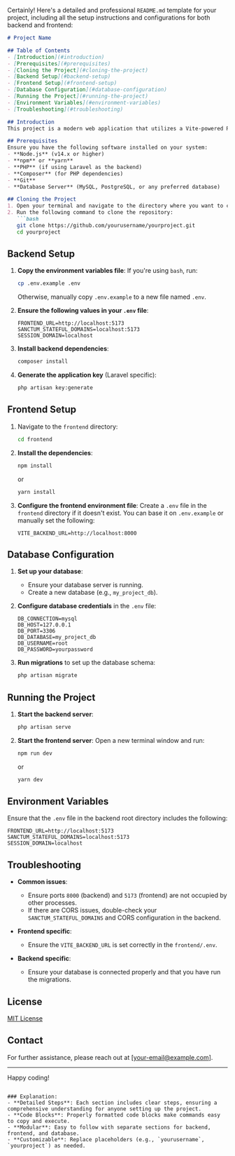 Certainly! Here's a detailed and professional `README.md` template for your project, including all the setup instructions and configurations for both backend and frontend:

```markdown
# Project Name

## Table of Contents
- [Introduction](#introduction)
- [Prerequisites](#prerequisites)
- [Cloning the Project](#cloning-the-project)
- [Backend Setup](#backend-setup)
- [Frontend Setup](#frontend-setup)
- [Database Configuration](#database-configuration)
- [Running the Project](#running-the-project)
- [Environment Variables](#environment-variables)
- [Troubleshooting](#troubleshooting)

## Introduction
This project is a modern web application that utilizes a Vite-powered React frontend and a backend framework (e.g., Laravel, Node.js, etc.). This guide will help you set up the project on your local development environment.

## Prerequisites
Ensure you have the following software installed on your system:
- **Node.js** (v14.x or higher)
- **npm** or **yarn**
- **PHP** (if using Laravel as the backend)
- **Composer** (for PHP dependencies)
- **Git**
- **Database Server** (MySQL, PostgreSQL, or any preferred database)

## Cloning the Project
1. Open your terminal and navigate to the directory where you want to clone the project.
2. Run the following command to clone the repository:
   ```bash
   git clone https://github.com/yourusername/yourproject.git
   cd yourproject
   ```

## Backend Setup
1. **Copy the environment variables file**:
   If you're using `bash`, run:
   ```bash
   cp .env.example .env
   ```
   Otherwise, manually copy `.env.example` to a new file named `.env`.

2. **Ensure the following values in your `.env` file**:
   ```env
   FRONTEND_URL=http://localhost:5173
   SANCTUM_STATEFUL_DOMAINS=localhost:5173
   SESSION_DOMAIN=localhost
   ```

3. **Install backend dependencies**:
   ```bash
   composer install
   ```

4. **Generate the application key** (Laravel specific):
   ```bash
   php artisan key:generate
   ```

## Frontend Setup
1. Navigate to the `frontend` directory:
   ```bash
   cd frontend
   ```

2. **Install the dependencies**:
   ```bash
   npm install
   ```
   or
   ```bash
   yarn install
   ```

3. **Configure the frontend environment file**:
   Create a `.env` file in the `frontend` directory if it doesn't exist. You can base it on `.env.example` or manually set the following:
   ```env
   VITE_BACKEND_URL=http://localhost:8000
   ```

## Database Configuration
1. **Set up your database**:
   - Ensure your database server is running.
   - Create a new database (e.g., `my_project_db`).

2. **Configure database credentials** in the `.env` file:
   ```env
   DB_CONNECTION=mysql
   DB_HOST=127.0.0.1
   DB_PORT=3306
   DB_DATABASE=my_project_db
   DB_USERNAME=root
   DB_PASSWORD=yourpassword
   ```

3. **Run migrations** to set up the database schema:
   ```bash
   php artisan migrate
   ```

## Running the Project
1. **Start the backend server**:
   ```bash
   php artisan serve
   ```

2. **Start the frontend server**:
   Open a new terminal window and run:
   ```bash
   npm run dev
   ```
   or
   ```bash
   yarn dev
   ```

## Environment Variables
Ensure that the `.env` file in the backend root directory includes the following:
```env
FRONTEND_URL=http://localhost:5173
SANCTUM_STATEFUL_DOMAINS=localhost:5173
SESSION_DOMAIN=localhost
```

## Troubleshooting
- **Common issues**:
  - Ensure ports `8000` (backend) and `5173` (frontend) are not occupied by other processes.
  - If there are CORS issues, double-check your `SANCTUM_STATEFUL_DOMAINS` and CORS configuration in the backend.

- **Frontend specific**:
  - Ensure the `VITE_BACKEND_URL` is set correctly in the `frontend/.env`.

- **Backend specific**:
  - Ensure your database is connected properly and that you have run the migrations.

## License
[MIT License](LICENSE)

## Contact
For further assistance, please reach out at [your-email@example.com].

---

Happy coding!
```

### Explanation:
- **Detailed Steps**: Each section includes clear steps, ensuring a comprehensive understanding for anyone setting up the project.
- **Code Blocks**: Properly formatted code blocks make commands easy to copy and execute.
- **Modular**: Easy to follow with separate sections for backend, frontend, and database.
- **Customizable**: Replace placeholders (e.g., `yourusername`, `yourproject`) as needed.

